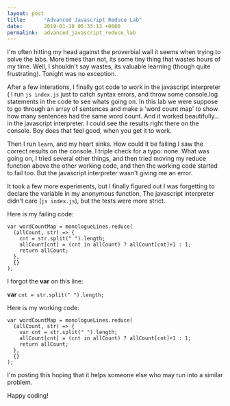 ```yaml
---
layout: post
title:      "Advanced Javascript Reduce Lab"
date:       2019-01-10 05:33:13 +0000
permalink:  advanced_javascript_reduce_lab
---
```



I'm often hitting my head against the proverbial wall it seems when trying to solve the labs. More times than not, its some tiny thing that wastes hours of my time. Well, I shouldn't say wastes, its valuable learning (though quite frustrating). Tonight was no exception.

After a few interations, I finally got code to work in the javascript interpreter ( I run `js index.js` just to catch syntax errors, and throw some console.log statements in the code to see whats going on. In this lab we were suppose to go through an array of sentences and make a 'word count map' to show how many sentences had the same word count. And it worked beautifully... in the javascript interpreter. I could see the results right there on the console. Boy does that feel good, when you get it to work.

Then I run `learn`, and my heart sinks. How could it be failing I saw the correct results on the console. I triple check for a typo: none. What was going on, I tried several other things, and then tried moving my reduce function above the other working code, and then the working code started to fail too. But the javascript interpreter wasn't giving me an error.

It took a few more experiments, but I finally figured out I was forgetting to declare the variable in my anonymous function, The javascript interpreter didn't care (`js index.js`), but the tests were more strict.

Here is my failing code:
```
var wordCountMap = monologueLines.reduce(
  (allCount, str) => {
    cnt = str.split(" ").length;
    allCount[cnt] = (cnt in allCount) ? allCount[cnt]+1 : 1;
    return allCount;
  },  
  {}
);

```
 
I forgot the **var** on this line:

  **var** `cnt = str.split(" ").length;`

Here is my working code:
```
var wordCountMap = monologueLines.reduce(
  (allCount, str) => {
    var cnt = str.split(" ").length;
    allCount[cnt] = (cnt in allCount) ? allCount[cnt]+1 : 1;
    return allCount;
  },  
  {}
);

```
I'm posting this hoping that it helps someone else who may run into  a similar problem. 

Happy coding!

 
